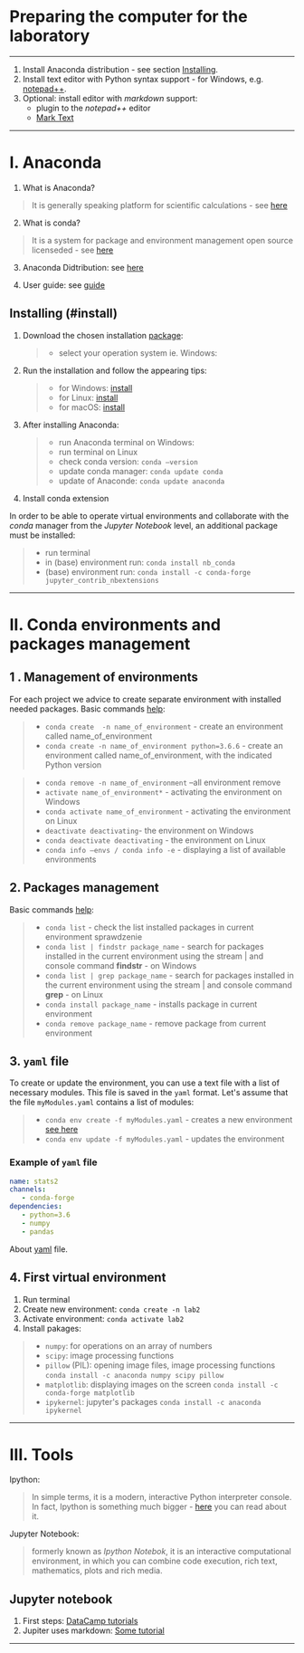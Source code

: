 # Preparing the computer for the laboratory
---

1. Install Anaconda distribution - see section [Installing](#install).
2. Install text editor with Python syntax support - for Windows, e.g. [notepad++](https://notepad-plus-plus.org/).
3. Optional: install editor with *markdown* support:
    - plugin to the *notepad++* editor 
    - [Mark Text](https://github.com/marktext/marktext)

---
# I. Anaconda 


1. What is Anaconda?  
  > It is generally speaking platform for scientific calculations - see [here](https://www.anaconda.com/what-is-anaconda/)
    
2. What is conda?  
  >It is a system for package and environment management open source licenseded - see [here](https://conda.io/docs/)
  
3. Anaconda Didtribution:  see [here](https://www.anaconda.com/distribution/)

4. User guide: see [guide](https://docs.conda.io/projects/conda/en/latest/user-guide/index.html)



## Installing (#install)

1. Download the chosen installation [package](https://www.anaconda.com/products/individual):

    >- select your operation system ie. Windows:


2. Run the installation and follow the appearing tips:
   >- for Windows: [install](http://docs.anaconda.com/anaconda/install/windows/)  
   >- for Linux: [install](https://docs.anaconda.com/anaconda/install/linux/)  
   >- for macOS: [install](https://docs.anaconda.com/anaconda/install/mac-os/)    
   

3. After installing Anaconda:
   >- run Anaconda terminal on Windows:
   >- run terminal on Linux
   >- check conda version:  `conda –version `
   >- update conda manager:  `conda update conda  `
   >- update of Anaconde:  `conda update anaconda`


4. Install conda extension

In order to be able to operate virtual environments and collaborate with the *conda* manager from the *Jupyter Notebook* level, an additional package must be installed:

  >- run terminal
  >- in (base) environment run: `conda install nb_conda`
  >-  (base) environment run: `conda install -c conda-forge jupyter_contrib_nbextensions`

---
# II. Conda environments and packages management

## 1 . Management of environments

For each project we advice to create separate environment with installed needed packages. Basic commands [help]( https://conda.io/docs/user-guide/tasks/manage-environments.html):

   >- `conda create  -n name_of_environment` - create an environment called name_of_environment
   >- `conda create -n name_of_environment python=3.6.6` - create an environment called name_of_environment, with the indicated Python version
  
   >- `conda remove -n name_of_environment` –all environment remove
   >- `activate name_of_environment*` - activating the environment on Windows
   >- `conda activate name_of_environment` - activating the environment on Linux
   >- `deactivate deactivating`- the environment on Windows
   >- `conda deactivate deactivating` - the environment on Linux
   >- `conda info –envs / conda info -e` - displaying a list of available environments
       

## 2. Packages management

Basic commands [help](https://docs.conda.io/projects/conda/en/latest/user-guide/tasks/manage-pkgs.html):

   >- `conda list` - check the list installed packages in current environment sprawdzenie  
   >- `conda list | findstr package_name` - search for packages installed in the current environment using the stream | and console command **findstr** - on Windows  
   >- `conda list | grep package_name` - search for packages installed in the current environment using the stream | and console command **grep** - on Linux  
   >- `conda install package_name` - installs package in current environment  
   >- `conda remove package_name` - remove package from current environment  


## 3. `yaml` file 

To create or update the environment, you can use a text file with a list of necessary modules. This file is saved in the `yaml` format. Let's assume that the file `myModules.yaml` contains a list of modules:

   >- `conda env create -f myModules.yaml` - creates a new environment [see here](https://docs.conda.io/projects/conda/en/latest/user-guide/tasks/manage-environments.html#creating-an-environment-from-an-environment-yml-file)
   >- `conda env update -f myModules.yaml` - updates the environment

### Example of `yaml` file

```yaml
name: stats2
channels:
   - conda-forge
dependencies:  
   - python=3.6
   - numpy
   - pandas
```

About [yaml](https://en.wikipedia.org/wiki/YAML) file.


## 4. First virtual environment

1. Run terminal
2. Create new environment: `conda create -n lab2`
3. Activate environment: `conda activate lab2`
3. Install pakages:

  >- `numpy`: for operations on an array of numbers
  >- `scipy`: image processing functions
  >- `pillow` (PIL): opening image files, image processing functions
    `conda install -c anaconda numpy scipy pillow` 
  >- `matplotlib`: displaying images on the screen
    `conda install -c conda-forge matplotlib`
  >- `ipykernel`: jupyter's packages
    `conda install -c anaconda ipykernel`




---
# III. Tools

Ipython:
   >In simple terms, it is a modern, interactive Python interpreter console. In fact, Ipython is something much bigger - [here](https://ipython.org/ipython-doc/stable/overview.html) you can read about it.  

Jupyter Notebook:  
   >formerly known as *Ipython Notebok*, it is an interactive computational environment, in which you can combine code execution, rich text, mathematics, plots and rich media. 


## Jupyter notebook

1. First steps: [DataCamp tutorials](https://www.datacamp.com/community/tutorials/tutorial-jupyter-notebook)
2. Jupiter uses markdown: [Some tutorial](https://commonmark.org/help/)


---
